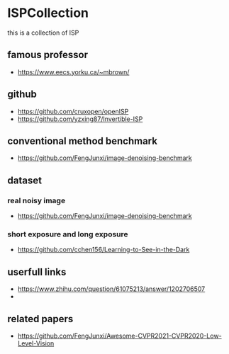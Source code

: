 # ISPCollection
this is a collection of ISP

## famous professor
- https://www.eecs.yorku.ca/~mbrown/

## github
- https://github.com/cruxopen/openISP
- https://github.com/yzxing87/Invertible-ISP

## conventional method benchmark
- https://github.com/FengJunxi/image-denoising-benchmark

## dataset
### real noisy image
- https://github.com/FengJunxi/image-denoising-benchmark

### short exposure and long exposure
- https://github.com/cchen156/Learning-to-See-in-the-Dark

## userfull links
- https://www.zhihu.com/question/61075213/answer/1202706507
- 
## related papers
- https://github.com/FengJunxi/Awesome-CVPR2021-CVPR2020-Low-Level-Vision
